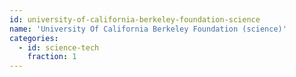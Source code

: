 ```yaml
---
id: university-of-california-berkeley-foundation-science
name: 'University Of California Berkeley Foundation (science)'
categories:
  - id: science-tech
    fraction: 1
---
```

